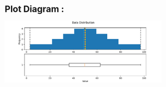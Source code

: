# Plot Diagram :

![myplot](https://github.com/KrishGaur1354/MS-AI-Automation/blob/main/%231%20Student_Arr/myplot.png)
